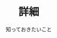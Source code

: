 ﻿---
widget: featurette
headless: true
active: true
weight: 42

title: 詳細
subtitle: 知っておきたいこと

feature:
  - icon: scroll
    icon_pack: fas
    name: 申し込む
    description: 応募フォームを近日公開予定
  - icon: calendar
    icon_pack: fas
    name: 日付
    description: 2023年
  - icon: yen-sign
    icon_pack: fas
    name: 学費
    description: 未定です。詳細は近日公開

---

